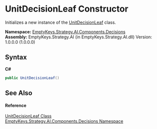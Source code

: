 # UnitDecisionLeaf Constructor 
 

Initializes a new instance of the <a href="T_EmptyKeys_Strategy_AI_Components_Decisions_UnitDecisionLeaf">UnitDecisionLeaf</a> class.

**Namespace:**&nbsp;<a href="N_EmptyKeys_Strategy_AI_Components_Decisions">EmptyKeys.Strategy.AI.Components.Decisions</a><br />**Assembly:**&nbsp;EmptyKeys.Strategy.AI (in EmptyKeys.Strategy.AI.dll) Version: 1.0.0.0 (1.0.0.0)

## Syntax

**C#**<br />
``` C#
public UnitDecisionLeaf()
```


## See Also


#### Reference
<a href="T_EmptyKeys_Strategy_AI_Components_Decisions_UnitDecisionLeaf">UnitDecisionLeaf Class</a><br /><a href="N_EmptyKeys_Strategy_AI_Components_Decisions">EmptyKeys.Strategy.AI.Components.Decisions Namespace</a><br />